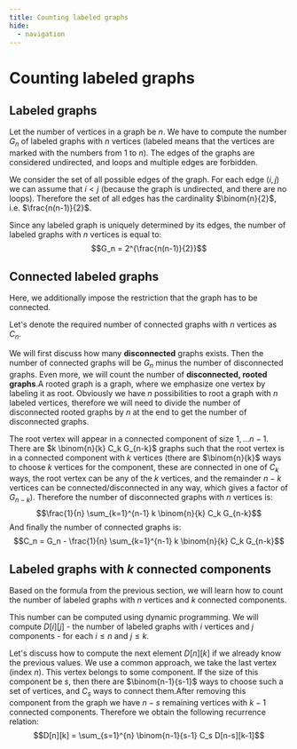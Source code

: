 ```yaml
---
title: Counting labeled graphs 
hide:
  - navigation
---
```

# Counting labeled graphs

## Labeled graphs

Let the number of vertices in a graph be $n$.
We have to compute the number $G_n$ of labeled graphs with $n$ vertices (labeled means that the vertices are marked with the numbers from $1$ to $n$).
The edges of the graphs are considered undirected, and loops and multiple edges are forbidden.

We consider the set of all possible edges of the graph.
For each edge $(i, j)$ we can assume that $i < j$ (because the graph is undirected, and there are no loops).
Therefore the set of all edges has the cardinality $\binom{n}{2}$, i.e. $\frac{n(n-1)}{2}$.

Since any labeled graph is uniquely determined by its edges, the number of labeled graphs with $n$ vertices is equal to:
$$G_n = 2^{\frac{n(n-1)}{2}}$$

## Connected labeled graphs

Here, we additionally impose the restriction that the graph has to be connected.

Let's denote the required number of connected graphs with $n$ vertices as $C_n$.

We will first discuss how many **disconnected** graphs exists.
Then the number of connected graphs will be $G_n$ minus the number of disconnected graphs.
Even more, we will count the number of **disconnected, rooted graphs**.A rooted graph is a graph, where we emphasize one vertex by labeling it as root.
Obviously we have $n$ possibilities to root a graph with $n$ labeled vertices, therefore we will need to divide the number of disconnected rooted graphs by $n$ at the end to get the number of disconnected graphs.

The root vertex will appear in a connected component of size $1, \dots n-1$.
There are $k \binom{n}{k} C_k G_{n-k}$ graphs such that the root vertex is in a connected component with $k$ vertices (there are $\binom{n}{k}$ ways to choose $k$ vertices for the component, these are connected in one of $C_k$ ways, the root vertex can be any of the $k$ vertices, and the remainder $n-k$ vertices can be connected/disconnected in any way, which gives a factor of $G_{n-k}$).
Therefore the number of disconnected graphs with $n$ vertices is:
$$\frac{1}{n} \sum_{k=1}^{n-1} k \binom{n}{k} C_k G_{n-k}$$
And finally the number of connected graphs is:
$$C_n = G_n - \frac{1}{n} \sum_{k=1}^{n-1} k \binom{n}{k} C_k G_{n-k}$$

## Labeled graphs with $k$ connected components

Based on the formula from the previous section, we will learn how to count the number of labeled graphs with $n$ vertices and $k$ connected components.

This number can be computed using dynamic programming.
We will compute $D[i][j]$ - the number of labeled graphs with $i$ vertices and $j$ components - for each $i \le n$ and $j \le k$.

Let's discuss how to compute the next element $D[n][k]$ if we already know the previous values.
We use a common approach, we take the last vertex (index $n$).
This vertex belongs to some component.
If the size of this component be $s$, then there are $\binom{n-1}{s-1}$ ways to choose such a set of vertices, and $C_s$ ways to connect them.After removing this component from the graph we have $n-s$ remaining vertices with $k-1$ connected components.
Therefore we obtain the following recurrence relation:
$$D[n][k] = \sum_{s=1}^{n} \binom{n-1}{s-1} C_s D[n-s][k-1]$$
